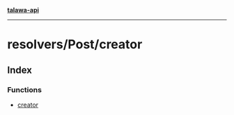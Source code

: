 [**talawa-api**](../../../README.md)

***

# resolvers/Post/creator

## Index

### Functions

- [creator](functions/creator.md)
